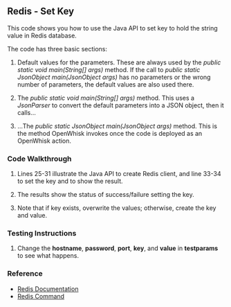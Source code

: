 ## Redis - Set Key

This code shows you how to use the Java API to set key to hold the string value in Redis database. 

The code has three basic sections: 

1. Default values for the parameters. These are always used by the *public static void main(String[] args)* method. 
If the call to *public static JsonObject main(JsonObject args)* has no parameters or the wrong number of parameters, the default values are also used there. 

2. The *public static void main(String[] args)* method. This uses a *JsonParser* to convert the default parameters into a JSON object, then it calls... 

3. ...The *public static JsonObject main(JsonObject args)* method. This is the method OpenWhisk invokes once the code is deployed as an OpenWhisk action.

### Code Walkthrough
1. Lines 25-31 illustrate the Java API to create Redis client, and line 33-34 to set the key and to show the result.

2. The results show the status of success/failure setting the key.

3. Note that if key exists, overwrite the values; otherwise, create the key and value.

### Testing Instructions
1. Change the **hostname**, **password**, **port**, **key**, and **value** in **testparams** to see what happens.

### Reference
* [Redis Documentation](https://redis.io/)
* [Redis Command](https://redis.io/commands/)